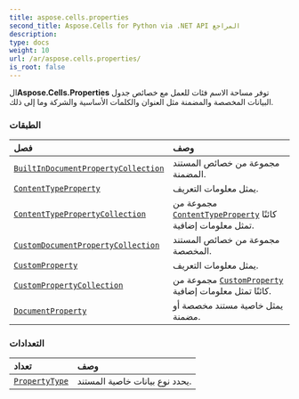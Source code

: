 ```yaml
---
title: aspose.cells.properties
second_title: Aspose.Cells for Python via .NET API المراجع
description:
type: docs
weight: 10
url: /ar/aspose.cells.properties/
is_root: false
---
```

 ال**Aspose.Cells.Properties** توفر مساحة الاسم فئات للعمل مع خصائص جدول البيانات المخصصة والمضمنة مثل العنوان والكلمات الأساسية والشركة وما إلى ذلك.

###  الطبقات
| فصل| وصف|
| :- | :- |
| [`BuiltInDocumentPropertyCollection`](/cells/python-net/ar/aspose.cells.properties/builtindocumentpropertycollection) | مجموعة من خصائص المستند المضمنة.|
| [`ContentTypeProperty`](/cells/python-net/ar/aspose.cells.properties/contenttypeproperty) | يمثل معلومات التعريف.|
| [`ContentTypePropertyCollection`](/cells/python-net/ar/aspose.cells.properties/contenttypepropertycollection) | مجموعة من [`ContentTypeProperty`](/cells/python-net/ar/aspose.cells.properties/contenttypeproperty) كائنًا تمثل معلومات إضافية.|
| [`CustomDocumentPropertyCollection`](/cells/python-net/ar/aspose.cells.properties/customdocumentpropertycollection) | مجموعة من خصائص المستند المخصصة.|
| [`CustomProperty`](/cells/python-net/ar/aspose.cells.properties/customproperty) | يمثل معلومات التعريف.|
| [`CustomPropertyCollection`](/cells/python-net/ar/aspose.cells.properties/custompropertycollection) | مجموعة من [`CustomProperty`](/cells/python-net/ar/aspose.cells.properties/customproperty) كائنًا تمثل معلومات إضافية.|
| [`DocumentProperty`](/cells/python-net/ar/aspose.cells.properties/documentproperty) |يمثل خاصية مستند مخصصة أو مضمنة.|


###  التعدادات
| تعداد| وصف|
| :- | :- |
| [`PropertyType`](/cells/python-net/ar/aspose.cells.properties/propertytype) | يحدد نوع بيانات خاصية المستند.|


